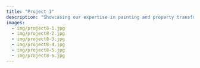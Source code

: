 ```yaml
---
title: "Project 1"
description: "Showcasing our expertise in painting and property transformation."
images:
  - img/project8-1.jpg
  - img/project8-2.jpg
  - img/project8-3.jpg
  - img/project8-4.jpg
  - img/project8-5.jpg
  - img/project8-6.jpg
---
```


